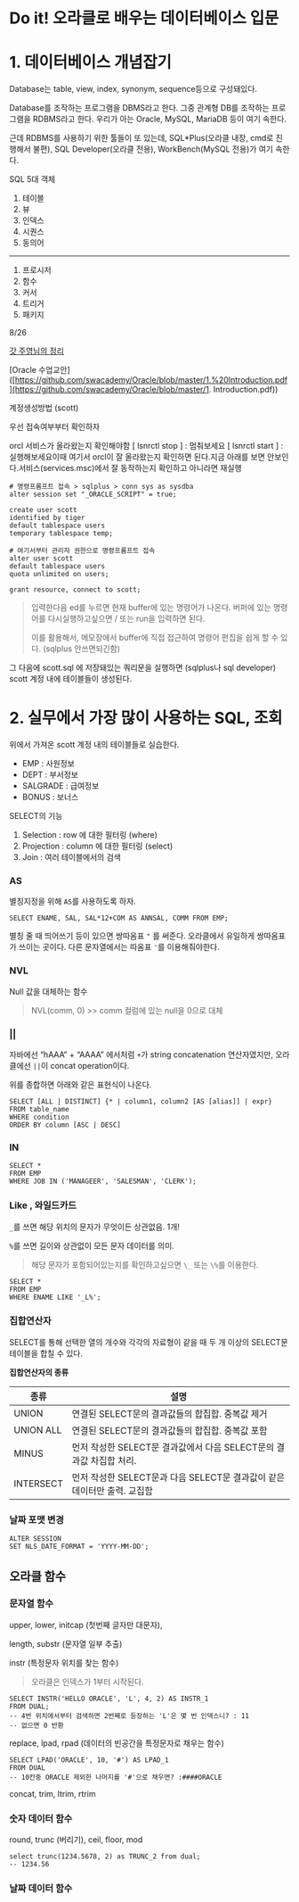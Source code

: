 # Do it! 오라클로 배우는 데이터베이스 입문

# 1. 데이터베이스 개념잡기

Database는 table, view, index, synonym, sequence등으로 구성돼있다.

Database를 조작하는 프로그램을 DBMS라고 한다. 그중 관계형 DB를 조작하는 프로그램을 RDBMS라고 한다. 우리가 아는 Oracle, MySQL, MariaDB 등이 여기 속한다.

근데 RDBMS를 사용하기 위한 툴들이 또 있는데, SQL*Plus(오라클 내장, cmd로 진행해서 불편), SQL Developer(오라클 전용), WorkBench(MySQL 전용)가 여기 속한다.



SQL 5대 객체

1. 테이블
2. 뷰
3. 인덱스
4. 시퀀스
5. 동의어


----

1. 프로시저
2. 함수
3. 커서
4. 트리거
5. 패키지



8/26

[갓 주영님의 정리](https://docs.google.com/document/d/1U0XinMyf8pfwH0eGmcYyl2psefuA-oSjr37NrGv_1y4/edit?usp=sharing)

[Oracle 수업교안]([https://github.com/swacademy/Oracle/blob/master/1.%20Introduction.pdf](https://github.com/swacademy/Oracle/blob/master/1. Introduction.pdf))



계정생성방법 (scott)

우선 접속여부부터 확인하자

orcl 서비스가 올라왔는지 확인해야함
[ lsnrctl stop ] : 멈춰보세요
[ lsnrctl start ] : 실행해보세요이때 여기서 orcl이 잘 올라왔는지 확인하면 된다.지금 아래를 보면 안보인다.서비스(services.msc)에서 잘 동작하는지 확인하고 아니라면 재실행

```
# 명령프롬프트 접속 > sqlplus > conn sys as sysdba
alter session set "_ORACLE_SCRIPT" = true;

create user scott
identified by tiger 
default tablespace users
temporary tablespace temp;

# 여기서부터 관리자 권한으로 명령프롬프트 접속
alter user scott
default tablespace users
quota unlimited on users;

grant resource, connect to scott;
```



> 입력한다음 ed를 누르면 현재 buffer에 있는 명령어가 나온다. 버퍼에 있는 명령어를 다시실행하고싶으면 / 또는 run을 입력하면 된다.
>
> 이를 활용해서, 메모장에서 buffer에 직접 접근하여 명령어 편집을 쉽게 할 수 있다. (sqlplus 안쓰면되긴함)



그 다음에 scott.sql 에 저장돼있는 쿼리문을 실행하면 (sqlplus나 sql developer) scott 계정 내에 테이블들이 생성된다. 



# 2. 실무에서 가장 많이 사용하는 SQL, 조회

위에서 가져온 scott 계정 내의 테이블들로 실습한다.

- EMP : 사원정보
- DEPT : 부서정보
- SALGRADE : 급여정보
- BONUS : 보너스

SELECT의 기능

1. Selection : row 에 대한 필터링 (where)
2. Projection : column 에 대한 필터링 (select)
3. Join : 여러 테이블에서의 검색



### AS

별칭지정을 위해 `AS`를 사용하도록 하자.

```
SELECT ENAME, SAL, SAL*12+COM AS ANNSAL, COMM FROM EMP;
```

별칭 줄 때 띄어쓰기 등이 있으면 쌍따옴표 `"` 를 써준다. 오라클에서 유일하게 쌍따옴표가 쓰이는 곳이다. 다른 문자열에서는 따옴표 `'`를 이용해줘야한다.



### NVL

Null 값을 대체하는 함수

> NVL(comm, 0) >> comm 컬럼에 있는 null을 0으로 대체





### ||

자바에선 “hAAA” + “AAAA” 에서처럼 `+`가 string concatenation 연산자였지만, 오라클에선 `||`이 concat operation이다.



위를 종합하면 아래와 같은 표현식이 나온다.

```
SELECT [ALL | DISTINCT] {* | column1, column2 [AS [alias]] | expr}
FROM table_name
WHERE condition
ORDER BY column [ASC | DESC]
```



### IN

```
SELECT *
FROM EMP
WHERE JOB IN ('MANAGEER', 'SALESMAN', 'CLERK');
```



### Like , 와일드카드

`_`를 쓰면 해당 위치의 문자가 무엇이든 상관없음. 1개!

`%`를 쓰면 길이와 상관없이 모든 문자 데이터를 의미.

> 해당 문자가 포함되어있는지를 확인하고싶으면 `\_` 또는 `\%`를 이용한다.

```
SELECT *
FROM EMP
WHERE ENAME LIKE '_L%';
```



### 집합연산자 

SELECT를 통해 선택한 열의 개수와 각각의 자료형이 같을 때 두 개 이상의 SELECT문 테이블을 합칠 수 있다. 



**집합연산자의 종류**

| 종류      | 설명                                                         |
| --------- | ------------------------------------------------------------ |
| UNION     | 연결된 SELECT문의 결과값들의 합집합. 중복값 제거             |
| UNION ALL | 연결된 SELECT문의 결과값들의 합집합. 중복값 포함             |
| MINUS     | 먼저 작성한 SELECT문 결과값에서 다음 SELECT문의 결과값 차집합 처리. |
| INTERSECT | 먼저 작성한 SELECT문과 다음 SELECT문 결과값이 같은 데이터만 출력. 교집함 |



### 날짜 포맷 변경

```
ALTER SESSION
SET NLS_DATE_FORMAT = 'YYYY-MM-DD';
```



## 오라클 함수

### 문자열 함수

upper, lower, initcap (첫번째 글자만 대문자), 

length, substr (문자열 일부 추출)

instr (특정문자 위치를 찾는 함수)

> 오라클은 인덱스가 1부터 시작된다.

```
SELECT INSTR('HELLO ORACLE', 'L', 4, 2) AS INSTR_1
FROM DUAL;
-- 4번 위치에서부터 검색하면 2번째로 등장하는 'L'은 몇 번 인덱스니? : 11
-- 없으면 0 반환
```



replace, lpad, rpad (데이터의 빈공간을 특정문자로 채우는 함수)

```
SELECT LPAD('ORACLE', 10, '#') AS LPAD_1 
FROM DUAL
-- 10칸중 ORACLE 제외한 나머지를 '#'으로 채우면? :####ORACLE
```

concat, trim, ltrim, rtrim



### 숫자 데이터 함수

round, trunc (버리기), ceil, floor, mod
```
select trunc(1234.5678, 2) as TRUNC_2 from dual;
-- 1234.56
```

### 날짜 데이터 함수
